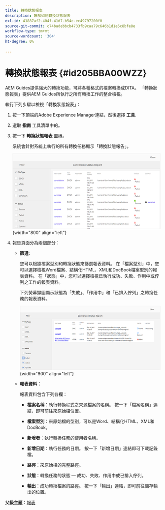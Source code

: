 ```yaml
---
title: 轉換狀態報表
description: 瞭解如何轉換狀態報表
exl-id: 41887af2-404f-41d7-b54c-ec49797200f0
source-git-commit: c74badebbcb4733fb9caa79c646b1d1e5c8bfe8e
workflow-type: tm+mt
source-wordcount: '304'
ht-degree: 0%

---
```


# 轉換狀態報表 {#id205BBA00WZZ}

AEM Guides提供強大的轉換功能，可將各種格式的檔案轉換成DITA。 「轉換狀態報表」提供AEM Guides所執行之所有轉換工作的整合檢視。

執行下列步驟以檢視「轉換狀態報表」：

1. 按一下頂端的Adobe Experience Manager連結，然後選擇 **工具**.

1. 選取 **指南** 工具清單中的。

1. 按一下 **轉換狀態報表** 圖磚。

   系統會針對系統上執行的所有轉換任務顯示「轉換狀態報告」。

   ![](images/conversion-status-report.png){width="800" align="left"}

1. 報告頁面分為兩個部分：

   - **篩選:**

      您可以根據檔案型別和轉換狀態來篩選報表資料。 在「檔案型別」中，您可以選擇檢視Word檔案、結構化HTML、XML和DocBook檔案型別的報表資料。 在「狀態」中，您可以選擇檢視已執行成功、失敗、作用中或佇列之工作的報表資料。

      下列熒幕擷圖顯示狀態為「失敗」、「作用中」和「已排入佇列」之轉換任務的報表資料。

      ![](images/conversion-report-failed-active-queued.png){width="800" align="left"}

   - **報表資料：**

      報表資料包含下列各欄：

      - **檔案名稱**：執行轉換程式之來源檔案的名稱。 按一下「檔案名稱」連結，即可前往來原始檔位置。

      - **檔案型別**：來原始檔的型別，可以是Word、結構化HTML、XML和DocBook。

      - **新增者**：執行轉換任務的使用者名稱。

      - **新增日期**：執行任務的日期。 按一下「新增日期」連結即可下載記錄檔。

      - **路徑**：來原始檔的完整路徑。

      - **狀態**：轉換任務的狀態 — 成功、失敗、作用中或已排入佇列。

      - **輸出**：成功轉換檔案的路徑。 按一下「輸出」連結，即可前往儲存輸出的位置。


**父級主題：**[&#x200B;報表](reports-intro.md)
